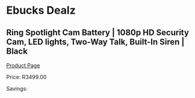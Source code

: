 
# Ebucks Dealz
## Ring Spotlight Cam Battery | 1080p HD Security Cam, LED lights, Two-Way Talk, Built-In Siren | Black
[Product Page](https://www.ebucks.com/web/shop/productSelected.do?prodId=1170911721&catId=1170874557)

Price: R3499.00

Savings: 


	